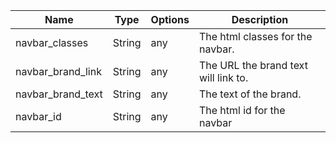 | Name              | Type   | Options | Description                          |
| ----------------- | ------ | ------- | ------------------------------------ |
| navbar_classes    | String | any     | The html classes for the navbar.     |
| navbar_brand_link | String | any     | The URL the brand text will link to. |
| navbar_brand_text | String | any     | The text of the brand.               |
| navbar_id         | String | any     | The html id for the navbar           |
